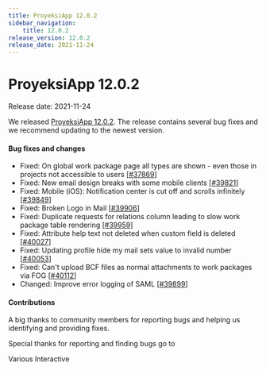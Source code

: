 ```yaml
---
title: ProyeksiApp 12.0.2
sidebar_navigation:
    title: 12.0.2
release_version: 12.0.2
release_date: 2021-11-24
---
```


# ProyeksiApp 12.0.2

Release date: 2021-11-24

We released [ProyeksiApp 12.0.2](https://community.openproject.com/versions/1497).
The release contains several bug fixes and we recommend updating to the newest version.

<!--more-->
#### Bug fixes and changes

- Fixed: On global work package page all types are shown - even those in projects not accessible to users \[[#37869](https://community.openproject.com/wp/37869)\]
- Fixed: New email design breaks with some mobile clients \[[#39821](https://community.openproject.com/wp/39821)\]
- Fixed: Mobile (iOS): Notification center is cut off and scrolls infinitely \[[#39849](https://community.openproject.com/wp/39849)\]
- Fixed: Broken Logo in Mail \[[#39906](https://community.openproject.com/wp/39906)\]
- Fixed: Duplicate requests for relations column leading to slow work package table rendering \[[#39959](https://community.openproject.com/wp/39959)\]
- Fixed: Attribute help text not deleted when custom field is deleted \[[#40027](https://community.openproject.com/wp/40027)\]
- Fixed: Updating profile hide my mail sets value to invalid number \[[#40053](https://community.openproject.com/wp/40053)\]
- Fixed: Can't upload BCF files as normal attachments to work packages via FOG \[[#40112](https://community.openproject.com/wp/40112)\]
- Changed: Improve error logging of SAML  \[[#39899](https://community.openproject.com/wp/39899)\]

#### Contributions
A big thanks to community members for reporting bugs and helping us identifying and providing fixes.

Special thanks for reporting and finding bugs go to

Various Interactive

